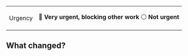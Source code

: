 <table>
<tr>
<td>
Urgency
</td>
<td>

<!-- Pick one, delete the other one -->

🔴 **Very urgent, blocking other work**
⚪️ **Not urgent**

</td>
</tr>
</table>

<!-- List out the important changes to let the reviewers know better on what is done. -->

## What changed?
